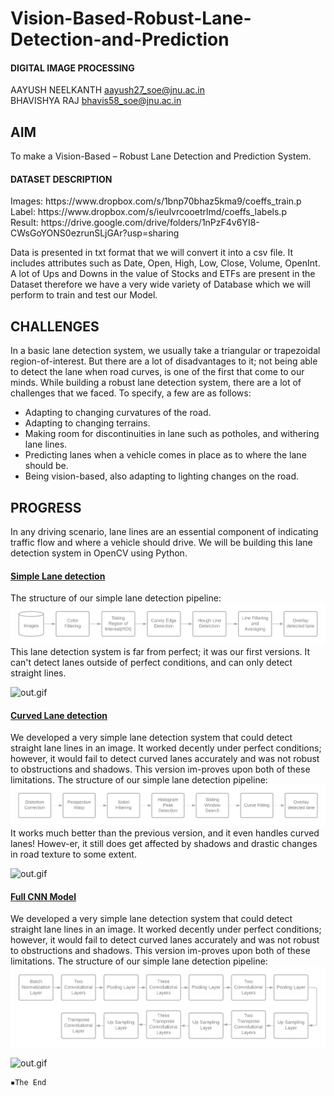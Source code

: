 # Vision-Based-Robust-Lane-Detection-and-Prediction

#### DIGITAL IMAGE PROCESSING


AAYUSH NEELKANTH  aayush27_soe@jnu.ac.in <br>
BHAVISHYA RAJ  bhavis58_soe@jnu.ac.in <br>

## AIM
To make a Vision-Based – Robust Lane Detection and Prediction System. 


<h4>DATASET DESCRIPTION</h4>
Images: https://www.dropbox.com/s/1bnp70bhaz5kma9/coeffs_train.p <br>
Label: https://www.dropbox.com/s/ieulvrcooetrlmd/coeffs_labels.p <br>
Result: https://drive.google.com/drive/folders/1nPzF4v6YI8-CWsGoYONS0ezrunSLjGAr?usp=sharing <br>

Data is presented in txt format that we will convert it into a csv file. It includes attributes such as Date, Open, High, Low, Close, Volume, OpenInt. A lot of Ups and Downs in the value of Stocks and ETFs are present in the Dataset therefore we have a very wide variety of Database which we will perform to train and test our Model.


## CHALLENGES

In a basic lane detection system, we usually take a triangular or trapezoidal region-of-interest. But there are a lot of disadvantages to it; not being able to detect the lane when road curves, is one of the first that come to our minds. While building a robust lane detection system, there are a lot of challenges that we faced. To specify, a few are as follows:
- Adapting to changing curvatures of the road.
-	Adapting to changing terrains.
-	Making room for discontinuities in lane such as potholes, and withering lane lines.
-	Predicting lanes when a vehicle comes in place as to where the lane should be.
-	Being vision-based, also adapting to lighting changes on the road.


## PROGRESS

In any driving scenario, lane lines are an essential component of indicating traffic flow and where a vehicle should drive. We will be building this lane detection system in OpenCV using Python.

<a href = "https://github.com/brobotan/Vision-Based-Robust-Lane-Detection-and-Prediction/blob/main/simple-lane-detection/Simple.ipynb"><h4>Simple Lane detection</h4> </a>
The structure of our simple lane detection pipeline:
![pipe.png](simple-lane-detection/examples/pipe.png)
This lane detection system is far from perfect; it was our first versions. It can't detect lanes outside of perfect conditions, and can only detect straight lines.

![out.gif](simple-lane-detection/examples/challenge.gif)

<a href = "https://github.com/brobotan/Vision-Based-Robust-Lane-Detection-and-Prediction/blob/main/curved-lane-detect/curved-lane-detect.ipynb"><h4>Curved Lane detection</h4> </a>
We developed a very simple lane detection system that could detect straight lane lines in an image. It worked decently under perfect conditions; however, it would fail to detect curved lanes accurately and was not robust to obstructions and shadows. This version im-proves upon both of these limitations. The structure of our simple lane detection pipeline:
![pipe.png](curved-lane-detect/examples/pipe.png)
It works much better than the previous version, and it even handles curved lanes! Howev-er, it still does get affected by shadows and drastic changes in road texture to some extent.

![out.gif](curved-lane-detect/examples/out.gif)

<a href = "https://github.com/brobotan/Vision-Based-Robust-Lane-Detection-and-Prediction/blob/main/fully_conv_NN.py"><h4>Full CNN Model</h4> </a>
We developed a very simple lane detection system that could detect straight lane lines in an image. It worked decently under perfect conditions; however, it would fail to detect curved lanes accurately and was not robust to obstructions and shadows. This version im-proves upon both of these limitations. The structure of our simple lane detection pipeline:
![pipe.png](output/fullcnn-flow.png)

![out.gif](output/full_cnn_res.gif)

```
▪The End
```
